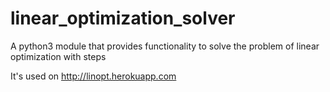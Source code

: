 # linear_optimization_solver
A python3 module that provides functionality to solve the problem of linear optimization with steps

It's used on http://linopt.herokuapp.com